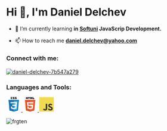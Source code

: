<h1 align="left">Hi 👋, I'm Daniel Delchev</h1>
<!-- <h3 align="center">A  frontend developer student</h3> -->

<!--<p align="left"> <img src="https://komarev.com/ghpvc/?username=frgten&label=Profile%20views&color=0e75b6&style=flat" alt="frgten" /> </p> -->

- 🌱 I’m currently learning **in <a href='https://github.com/SoftUni'> Softuni</a> JavaScrip Development.**

- 📫 How to reach me **daniel.delchev@yahoo.com**

<h3 align="left">Connect with me:</h3>
<p align="left">
<a href="https://linkedin.com/in/daniel-delchev-7b547a279" target="blank"><img align="center" src="https://raw.githubusercontent.com/rahuldkjain/github-profile-readme-generator/master/src/images/icons/Social/linked-in-alt.svg" alt="daniel-delchev-7b547a279" height="30" width="40" /></a>
</p>

<h3 align="left">Languages and Tools:</h3>
<p align="left"> <a href="https://www.w3schools.com/css/" target="_blank" rel="noreferrer"> <img src="https://raw.githubusercontent.com/devicons/devicon/master/icons/css3/css3-original-wordmark.svg" alt="css3" width="40" height="40"/> </a> <a href="https://www.w3.org/html/" target="_blank" rel="noreferrer"> <img src="https://raw.githubusercontent.com/devicons/devicon/master/icons/html5/html5-original-wordmark.svg" alt="html5" width="40" height="40"/> </a> <a href="https://developer.mozilla.org/en-US/docs/Web/JavaScript" target="_blank" rel="noreferrer"> <img src="https://raw.githubusercontent.com/devicons/devicon/master/icons/javascript/javascript-original.svg" alt="javascript" width="40" height="40"/> </a> </p>

<p><img align="left" src="https://github-readme-stats.vercel.app/api/top-langs?username=frgten&show_icons=true&locale=en&layout=compact" alt="frgten" /></p>

<!--<p>&nbsp;<img align="center" src="https://github-readme-stats.vercel.app/api?username=frgten&show_icons=true&locale=en" alt="frgten" /></p>-->

<!--<p><img align="center" src="https://github-readme-streak-stats.herokuapp.com/?user=frgten&" alt="frgten" /></p>-->

